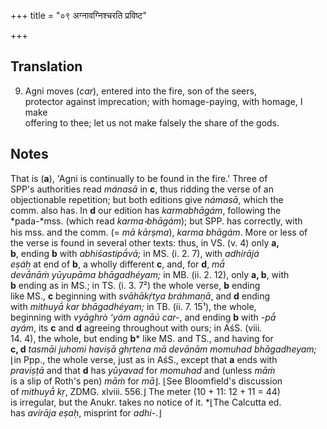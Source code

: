 +++
title = "०९ अग्नावग्निश्चरति प्रविष्ट"

+++
## Translation
9. Agni moves (*car*), entered into the fire, son of the seers,  
protector against imprecation; with homage-paying, with homage, I make  
offering to thee; let us not make falsely the share of the gods.

## Notes
That is (**a**), 'Agni is continually to be found in the fire.' Three of  
SPP's authorities read *mánasā* in **c**, thus ridding the verse of an  
objectionable repetition; but both editions give *námasā*, which the  
comm. also has. In **d** our edition has *karmabhāgám*, following the  
*pada-*mss. (which read *karma॰bhāgám*); but SPP. has correctly, with  
his mss. and the comm. (= *mā kārṣma*), *karma bhāgám*. More or less of  
the verse is found in several other texts: thus, in VS. (v. 4) only **a,  
b**, ending **b** with *abhiśastipā́vā;* in MS. (i. 2. 7), with *adhirājá  
eṣáḥ* at end of **b**, a wholly different **c**, and, for **d**, *mā́  
devā́nāṁ yūyupāma bhāgadhéyam;* in MB. (ii. 2. 12), only **a, b**, with  
**b** ending as in MS.; in TS. (i. 3. 7²) the whole verse, **b** ending  
like MS., **c** beginning with *svāhākṛ́tya bráhmaṇā*, and **d** ending  
with *mithuyā́ kar bhāgadhéyam;* in TB. (ii. 7. 15¹), the whole,  
beginning with *vyāghrò ‘yám agnāú car-*, and ending **b** with *-pā́  
ayám*, its **c** and **d** agreeing throughout with ours; in AśS. (viii.  
14. 4), the whole, but ending **b**\* like MS. and TS., and having for  
**c, d** *tasmāi juhomi haviṣā ghṛtena mā devānām momuhad bhāgadheyam;*  
⌊in Ppp., the whole verse, just as in AśS., except that **a** ends with  
*praviṣṭā* and that **d** has *yūyavad* for *momuhad* and (unless *māṁ*  
is a slip of Roth's pen) *māṁ* for *mā*⌋. ⌊See Bloomfield's discussion  
of *mithuyā́ kṛ*, ZDMG. xlviii. 556.⌋ The meter (10 + 11: 12 + 11 = 44)  
is irregular, but the Anukr. takes no notice of it. \*⌊The Calcutta ed.  
has *avirāja eṣaḥ*, misprint for *adhi-*.⌋
